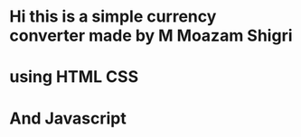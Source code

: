 # Hi this is a simple currency converter made by M Moazam Shigri
# using HTML CSS 
# And Javascript
